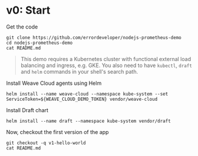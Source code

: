 
# v0: Start

Get the code
```
git clone https://github.com/errordeveloper/nodejs-prometheus-demo
cd nodejs-prometheus-demo
cat README.md
```

> This demo requires a Kubernetes cluster with functional external load balancing and ingress, e.g. GKE. 
> You also need to have `kubectl`, `draft` and `helm` commands in your shell's search path.

Install Weave Cloud agents using Helm

```
helm install --name weave-cloud --namespace kube-system --set ServiceToken=${WEAVE_CLOUD_DEMO_TOKEN} vendor/weave-cloud
```

Install Draft chart
```
helm install --name draft --namespace kube-system vendor/draft
```

Now, checkout the first version of the app
```
git checkout -q v1-hello-world
cat README.md
```
